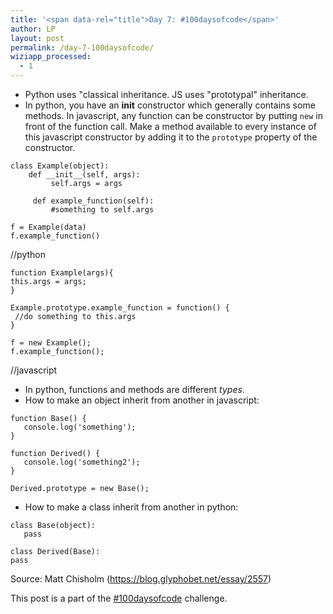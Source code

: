 ```yaml
---
title: '<span data-rel="title">Day 7: #100daysofcode</span>'
author: LP
layout: post
permalink: /day-7-100daysofcode/
wiziapp_processed:
  - 1
---
```


<ul>
  <li>
    Python uses "classical inheritance. JS uses "prototypal" inheritance.
  </li>
  <li>
    In python, you have an <strong>init</strong> constructor which generally contains some methods. In javascript, any function can be constructor by putting <code>new</code> in front of the function call. Make a method available to every instance of this javascript constructor by adding it to the <code>prototype</code> property of the constructor.
  </li>
</ul>

<pre><code>class Example(object):
    def __init__(self, args):
         self.args = args

     def example_function(self):
         #something to self.args

f = Example(data)
f.example_function()
</code></pre>

<p>
  //python
</p>

<pre><code>function Example(args){
this.args = args;
}

Example.prototype.example_function = function() {
 //do something to this.args
}

f = new Example();
f.example_function();
</code></pre>

<p>
  //javascript
</p>

<ul>
  <li>
    In python, functions and methods are different <em>types</em>.
  </li>
  <li>
    How to make an object inherit from another in javascript:
  </li>
</ul>

<pre><code>function Base() {
   console.log(&#39;something&#39;);
}

function Derived() {
   console.log(&#39;something2&#39;);
}

Derived.prototype = new Base();
</code></pre>

<ul>
  <li>
    How to make a class inherit from another in python:
  </li>
</ul>

<pre><code>class Base(object):
   pass

class Derived(Base):
pass
</code></pre>

<p>
  Source: Matt Chisholm (<a href="https://blog.glyphobet.net/essay/2557">https://blog.glyphobet.net/essay/2557</a>)
</p>

<p>
  This post is a part of the <a href="http://www.thecodingdiaries.com/the-100daysofcode-challenge/#sthash.eAFLTbDO.dpbs">#100daysofcode</a> challenge.
</p>